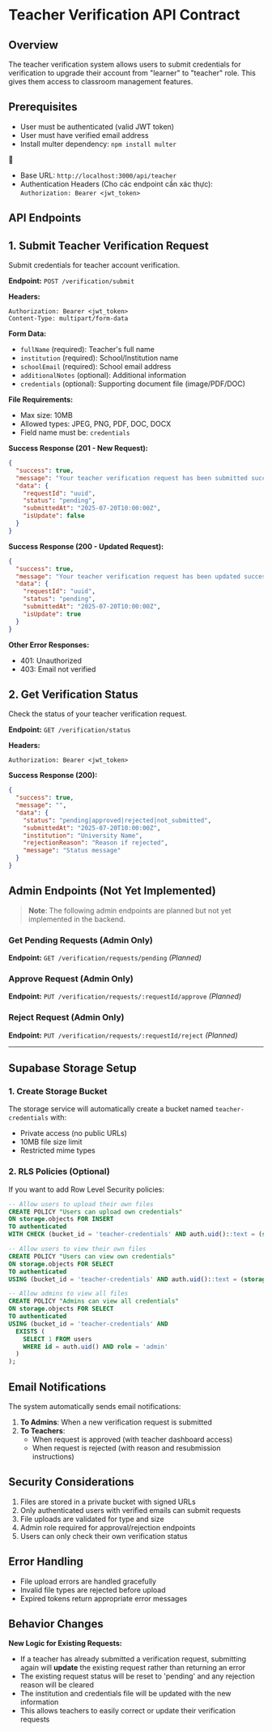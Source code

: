 # Teacher Verification API Contract

## Overview

The teacher verification system allows users to submit credentials for verification to upgrade their account from "learner" to "teacher" role. This gives them access to classroom management features.

## Prerequisites

- User must be authenticated (valid JWT token)
- User must have verified email address
- Install multer dependency: `npm install multer`

<aside>
🔗

- Base URL: `http://localhost:3000/api/teacher`
- Authentication Headers (Cho các endpoint cần xác thực):
  `Authorization: Bearer <jwt_token>`

</aside>

## API Endpoints

## 1. Submit Teacher Verification Request

Submit credentials for teacher account verification.

**Endpoint:** `POST /verification/submit`

**Headers:**

```
Authorization: Bearer <jwt_token>
Content-Type: multipart/form-data
```

**Form Data:**

- `fullName` (required): Teacher's full name
- `institution` (required): School/Institution name
- `schoolEmail` (required): School email address
- `additionalNotes` (optional): Additional information
- `credentials` (optional): Supporting document file (image/PDF/DOC)

**File Requirements:**

- Max size: 10MB
- Allowed types: JPEG, PNG, PDF, DOC, DOCX
- Field name must be: `credentials`

**Success Response (201 - New Request):**

```json
{
  "success": true,
  "message": "Your teacher verification request has been submitted successfully.",
  "data": {
    "requestId": "uuid",
    "status": "pending",
    "submittedAt": "2025-07-20T10:00:00Z",
    "isUpdate": false
  }
}
```

**Success Response (200 - Updated Request):**

```json
{
  "success": true,
  "message": "Your teacher verification request has been updated successfully.",
  "data": {
    "requestId": "uuid",
    "status": "pending",
    "submittedAt": "2025-07-20T10:00:00Z",
    "isUpdate": true
  }
}
```

**Other Error Responses:**

- 401: Unauthorized
- 403: Email not verified

## 2. Get Verification Status

Check the status of your teacher verification request.

**Endpoint:** `GET /verification/status`

**Headers:**

```
Authorization: Bearer <jwt_token>
```

**Success Response (200):**

```json
{
  "success": true,
  "message": "",
  "data": {
    "status": "pending|approved|rejected|not_submitted",
    "submittedAt": "2025-07-20T10:00:00Z",
    "institution": "University Name",
    "rejectionReason": "Reason if rejected",
    "message": "Status message"
  }
}
```

## Admin Endpoints (Not Yet Implemented)

> **Note**: The following admin endpoints are planned but not yet implemented in the backend.

### Get Pending Requests (Admin Only)

**Endpoint:** `GET /verification/requests/pending` _(Planned)_

### Approve Request (Admin Only)

**Endpoint:** `PUT /verification/requests/:requestId/approve` _(Planned)_

### Reject Request (Admin Only)

**Endpoint:** `PUT /verification/requests/:requestId/reject` _(Planned)_

---

## Supabase Storage Setup

### 1. Create Storage Bucket

The storage service will automatically create a bucket named `teacher-credentials` with:

- Private access (no public URLs)
- 10MB file size limit
- Restricted mime types

### 2. RLS Policies (Optional)

If you want to add Row Level Security policies:

```sql
-- Allow users to upload their own files
CREATE POLICY "Users can upload own credentials"
ON storage.objects FOR INSERT
TO authenticated
WITH CHECK (bucket_id = 'teacher-credentials' AND auth.uid()::text = (storage.foldername(name))[1]);

-- Allow users to view their own files
CREATE POLICY "Users can view own credentials"
ON storage.objects FOR SELECT
TO authenticated
USING (bucket_id = 'teacher-credentials' AND auth.uid()::text = (storage.foldername(name))[1]);

-- Allow admins to view all files
CREATE POLICY "Admins can view all credentials"
ON storage.objects FOR SELECT
TO authenticated
USING (bucket_id = 'teacher-credentials' AND
  EXISTS (
    SELECT 1 FROM users
    WHERE id = auth.uid() AND role = 'admin'
  )
);
```

## Email Notifications

The system automatically sends email notifications:

1. **To Admins**: When a new verification request is submitted
2. **To Teachers**:
   - When request is approved (with teacher dashboard access)
   - When request is rejected (with reason and resubmission instructions)

## Security Considerations

1. Files are stored in a private bucket with signed URLs
2. Only authenticated users with verified emails can submit requests
3. File uploads are validated for type and size
4. Admin role required for approval/rejection endpoints
5. Users can only check their own verification status

## Error Handling

- File upload errors are handled gracefully
- Invalid file types are rejected before upload
- Expired tokens return appropriate error messages

## Behavior Changes

**New Logic for Existing Requests:**
- If a teacher has already submitted a verification request, submitting again will **update** the existing request rather than returning an error
- The existing request status will be reset to 'pending' and any rejection reason will be cleared
- The institution and credentials file will be updated with the new information
- This allows teachers to easily correct or update their verification requests
